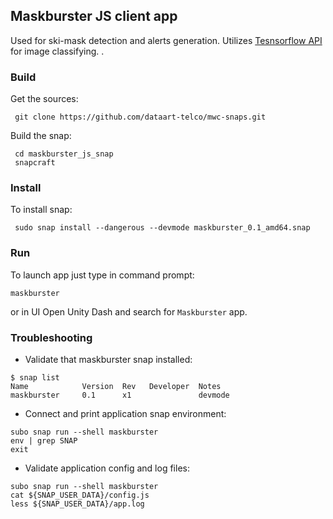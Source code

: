 ## Maskburster JS client app
Used for ski-mask detection and alerts generation.
Utilizes [Tesnsorflow  API](https://github.com/dataart-telco/mwc-snaps/tree/master/tensorflow-api-snap) for image classifying.
.
### Build
Get the sources:
```
 git clone https://github.com/dataart-telco/mwc-snaps.git
 ```
Build the snap:
```
 cd maskburster_js_snap
 snapcraft
```
### Install
To install snap:
```
 sudo snap install --dangerous --devmode maskburster_0.1_amd64.snap
```
### Run
To launch app just type in command prompt:
```
maskburster
```
or in UI Open Unity Dash and search for `Maskburster` app.
### Troubleshooting
- Validate that maskburster snap installed:
```
$ snap list
Name            Version  Rev   Developer  Notes
maskburster     0.1      x1               devmode
```
- Connect and print application snap environment:
```
subo snap run --shell maskburster
env | grep SNAP
exit
```
- Validate application config and log files: 
```
subo snap run --shell maskburster
cat ${SNAP_USER_DATA}/config.js
less ${SNAP_USER_DATA}/app.log
```
